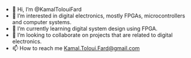 - 👋 Hi, I’m @KamalTolouiFard
- 👀 I’m interested in digital electronics, mostly FPGAs, microcontrollers and computer systems.
- 🌱 I’m currently learning digital system design using FPGA.
- 💞️ I’m looking to collaborate on projects that are related to digital electronics.
- 📫 How to reach me Kamal.Toloui.Fard@gmail.com

<!---
KamalTolouiFard/KamalTolouiFard is a ✨ special ✨ repository because its `README.md` (this file) appears on your GitHub profile.
You can click the Preview link to take a look at your changes.
--->

